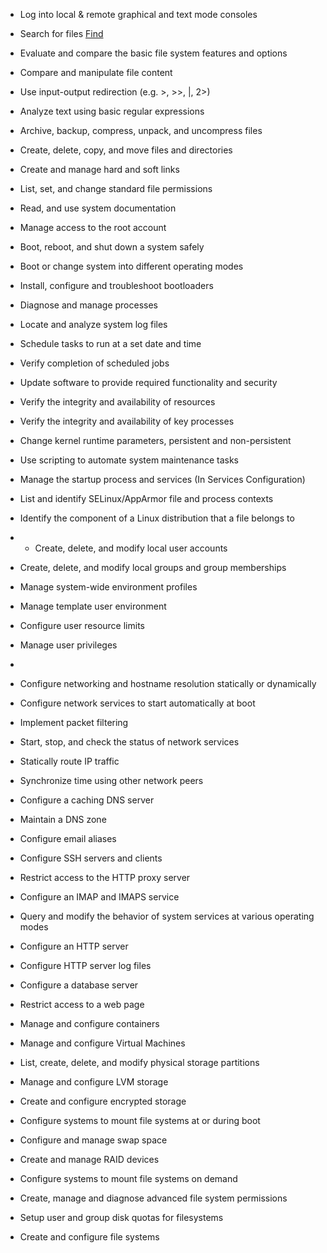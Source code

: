 * Log into local & remote graphical and text mode consoles
* Search for files [Find]("https://github.com/arijus303/lfcs/blob/master/find.md")
* Evaluate and compare the basic file system features and options
* Compare and manipulate file content
* Use input-output redirection (e.g. >, >>, |, 2>)
* Analyze text using basic regular expressions
* Archive, backup, compress, unpack, and uncompress files
* Create, delete, copy, and move files and directories
* Create and manage hard and soft links
* List, set, and change standard file permissions
* Read, and use system documentation
* Manage access to the root account

* Boot, reboot, and shut down a system safely
* Boot or change system into different operating modes
* Install, configure and troubleshoot bootloaders
* Diagnose and manage processes
* Locate and analyze system log files
* Schedule tasks to run at a set date and time
* Verify completion of scheduled jobs
* Update software to provide required functionality and security
* Verify the integrity and availability of resources
* Verify the integrity and availability of key processes
* Change kernel runtime parameters, persistent and non-persistent
* Use scripting to automate system maintenance tasks
* Manage the startup process and services (In Services Configuration)
* List and identify SELinux/AppArmor file and process contexts
* Identify the component of a Linux distribution that a file belongs to 

* * Create, delete, and modify local user accounts
* Create, delete, and modify local groups and group memberships
* Manage system-wide environment profiles
* Manage template user environment
* Configure user resource limits
* Manage user privileges
* 
* Configure networking and hostname resolution statically or dynamically
* Configure network services to start automatically at boot
* Implement packet filtering
* Start, stop, and check the status of network services
* Statically route IP traffic
* Synchronize time using other network peers 

* Configure a caching DNS server
* Maintain a DNS zone
* Configure email aliases
* Configure SSH servers and clients
* Restrict access to the HTTP proxy server
* Configure an IMAP and IMAPS service
* Query and modify the behavior of system services at various operating modes
* Configure an HTTP server
* Configure HTTP server log files
* Configure a database server
* Restrict access to a web page
* Manage and configure containers
* Manage and configure Virtual Machines 

* List, create, delete, and modify physical storage partitions
* Manage and configure LVM storage
* Create and configure encrypted storage
* Configure systems to mount file systems at or during boot
* Configure and manage swap space
* Create and manage RAID devices
* Configure systems to mount file systems on demand
* Create, manage and diagnose advanced file system permissions
* Setup user and group disk quotas for filesystems
* Create and configure file systems 

